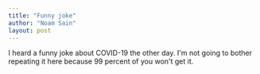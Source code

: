 ```yaml
---
title: "Funny joke"
author: "Noam Sain"
layout: post
---
```


I heard a funny joke about COVID-19 the other day. I'm not going to bother repeating it here because 99 percent of you won't get it.